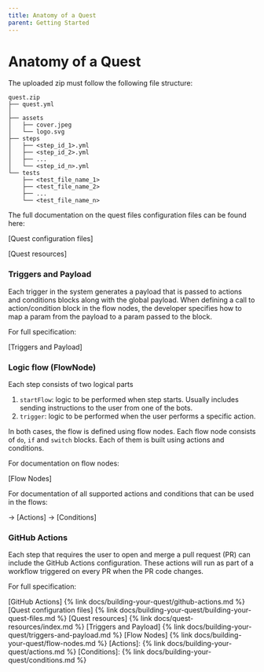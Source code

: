 ```yaml
---
title: Anatomy of a Quest
parent: Getting Started
---
```


# Anatomy of a Quest

The uploaded zip must follow the following file structure:

```
quest.zip
├── quest.yml
│
├── assets
│   ├── cover.jpeg
│   └── logo.svg
├── steps
│   ├── <step_id_1>.yml
│   ├── <step_id_2>.yml
│   ├── ...
│   └── <step_id_n>.yml
└── tests
    ├── <test_file_name_1>
    ├── <test_file_name_2>
    ├── ...
    └── <test_file_name_n>
```

The full documentation on the quest files configuration files can be found here:

[Quest configuration files]

[Quest resources]

### Triggers and Payload

Each trigger in the system generates a payload that is passed to actions and conditions blocks along with the global payload. When defining a call to action/condition block in the flow nodes, the developer specifies how to map a param from the payload to a param passed to the block.

For full specification:

[Triggers and Payload]

### Logic flow (FlowNode)

Each step consists of two logical parts

1. `startFlow`: logic to be performed when step starts. Usually includes sending instructions to the user from one of the bots. 
2. `trigger`: logic to be performed when the user performs a specific action. 

In both cases, the flow is defined using flow nodes. Each flow node consists of `do`, `if` and `switch` blocks. Each of them is built using actions and conditions.

For documentation on flow nodes:

[Flow Nodes]

For documentation of all supported actions and conditions that can be used in the flows:

→ [Actions]
→ [Conditions]

### GitHub Actions

Each step that requires the user to open and merge a pull request (PR) can include the GitHub Actions configuration. These actions will run as part of a workflow triggered on every PR when the PR code changes. 

For full specification:

[GitHub Actions] {% link docs/building-your-quest/github-actions.md %}
[Quest configuration files] {% link docs/building-your-quest/building-your-quest-files.md %}
[Quest resources] {% link docs/quest-resources/index.md %}
[Triggers and Payload] {% link docs/building-your-quest/triggers-and-payload.md %}
[Flow Nodes] {% link docs/building-your-quest/flow-nodes.md %}
[Actions]: {% link docs/building-your-quest/actions.md %}
[Conditions]: {% link docs/building-your-quest/conditions.md %}

